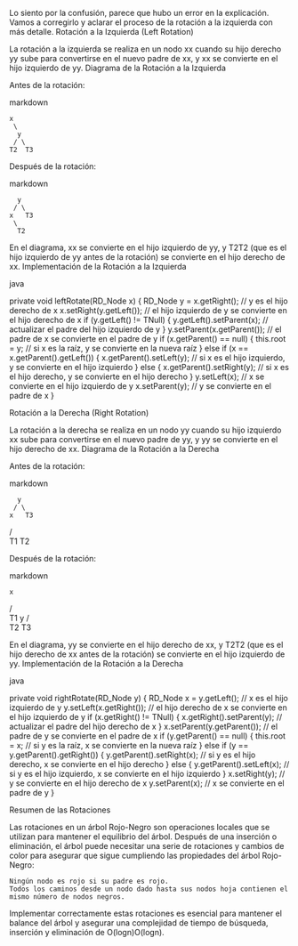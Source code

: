 Lo siento por la confusión, parece que hubo un error en la explicación. Vamos a corregirlo y aclarar el proceso de la rotación a la izquierda con más detalle.
Rotación a la Izquierda (Left Rotation)

La rotación a la izquierda se realiza en un nodo xx cuando su hijo derecho yy sube para convertirse en el nuevo padre de xx, y xx se convierte en el hijo izquierdo de yy.
Diagrama de la Rotación a la Izquierda

Antes de la rotación:

markdown

    x
     \
      y
     / \
    T2  T3

Después de la rotación:

markdown

      y
     / \
    x   T3
     \
      T2

En el diagrama, xx se convierte en el hijo izquierdo de yy, y T2T2 (que es el hijo izquierdo de yy antes de la rotación) se convierte en el hijo derecho de xx.
Implementación de la Rotación a la Izquierda

java

private void leftRotate(RD_Node<T> x) {
    RD_Node<T> y = x.getRight(); // y es el hijo derecho de x
    x.setRight(y.getLeft()); // el hijo izquierdo de y se convierte en el hijo derecho de x
    if (y.getLeft() != TNull) {
        y.getLeft().setParent(x); // actualizar el padre del hijo izquierdo de y
    }
    y.setParent(x.getParent()); // el padre de x se convierte en el padre de y
    if (x.getParent() == null) {
        this.root = y; // si x es la raíz, y se convierte en la nueva raíz
    } else if (x == x.getParent().getLeft()) {
        x.getParent().setLeft(y); // si x es el hijo izquierdo, y se convierte en el hijo izquierdo
    } else {
        x.getParent().setRight(y); // si x es el hijo derecho, y se convierte en el hijo derecho
    }
    y.setLeft(x); // x se convierte en el hijo izquierdo de y
    x.setParent(y); // y se convierte en el padre de x
}

Rotación a la Derecha (Right Rotation)

La rotación a la derecha se realiza en un nodo yy cuando su hijo izquierdo xx sube para convertirse en el nuevo padre de yy, y yy se convierte en el hijo derecho de xx.
Diagrama de la Rotación a la Derecha

Antes de la rotación:

markdown

      y
     / \
    x   T3
   / \
 T1  T2

Después de la rotación:

markdown

    x
   / \
  T1  y
     / \
    T2  T3

En el diagrama, yy se convierte en el hijo derecho de xx, y T2T2 (que es el hijo derecho de xx antes de la rotación) se convierte en el hijo izquierdo de yy.
Implementación de la Rotación a la Derecha

java

private void rightRotate(RD_Node<T> y) {
    RD_Node<T> x = y.getLeft(); // x es el hijo izquierdo de y
    y.setLeft(x.getRight()); // el hijo derecho de x se convierte en el hijo izquierdo de y
    if (x.getRight() != TNull) {
        x.getRight().setParent(y); // actualizar el padre del hijo derecho de x
    }
    x.setParent(y.getParent()); // el padre de y se convierte en el padre de x
    if (y.getParent() == null) {
        this.root = x; // si y es la raíz, x se convierte en la nueva raíz
    } else if (y == y.getParent().getRight()) {
        y.getParent().setRight(x); // si y es el hijo derecho, x se convierte en el hijo derecho
    } else {
        y.getParent().setLeft(x); // si y es el hijo izquierdo, x se convierte en el hijo izquierdo
    }
    x.setRight(y); // y se convierte en el hijo derecho de x
    y.setParent(x); // x se convierte en el padre de y
}

Resumen de las Rotaciones

Las rotaciones en un árbol Rojo-Negro son operaciones locales que se utilizan para mantener el equilibrio del árbol. Después de una inserción o eliminación, el árbol puede necesitar una serie de rotaciones y cambios de color para asegurar que sigue cumpliendo las propiedades del árbol Rojo-Negro:

    Ningún nodo es rojo si su padre es rojo.
    Todos los caminos desde un nodo dado hasta sus nodos hoja contienen el mismo número de nodos negros.

Implementar correctamente estas rotaciones es esencial para mantener el balance del árbol y asegurar una complejidad de tiempo de búsqueda, inserción y eliminación de O(log⁡n)O(logn).
                                                                                                                                                                                                                                                                                                                                                                                                                                                                                                                                                                                                                                                                                                                                                                                                                                                                                                                                                                                                                                                                    